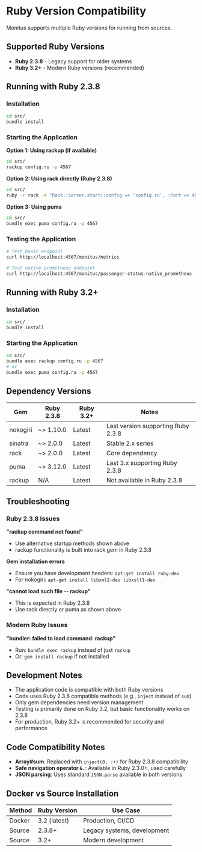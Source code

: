 # Ruby Version Compatibility

Monitus supports multiple Ruby versions for running from sources.

## Supported Ruby Versions

- **Ruby 2.3.8** - Legacy support for older systems
- **Ruby 3.2+** - Modern Ruby versions (recommended)

## Running with Ruby 2.3.8

### Installation

```bash
cd src/
bundle install
```

### Starting the Application

**Option 1: Using rackup (if available)**
```bash
cd src/
rackup config.ru -p 4567
```

**Option 2: Using rack directly (Ruby 2.3.8)**
```bash
cd src/
ruby -r rack -e "Rack::Server.start(:config => 'config.ru', :Port => 4567)"
```

**Option 3: Using puma**
```bash
cd src/
bundle exec puma config.ru -p 4567
```

### Testing the Application

```bash
# Test basic endpoint
curl http://localhost:4567/monitus/metrics

# Test native prometheus endpoint
curl http://localhost:4567/monitus/passenger-status-native_prometheus
```

## Running with Ruby 3.2+

### Installation

```bash
cd src/
bundle install
```

### Starting the Application

```bash
cd src/
bundle exec rackup config.ru -p 4567
# or
bundle exec puma config.ru -p 4567
```

## Dependency Versions

| Gem | Ruby 2.3.8 | Ruby 3.2+ | Notes |
|-----|------------|-----------|-------|
| nokogiri | ~> 1.10.0 | Latest | Last version supporting Ruby 2.3.8 |
| sinatra | ~> 2.0.0 | Latest | Stable 2.x series |
| rack | ~> 2.0.0 | Latest | Core dependency |
| puma | ~> 3.12.0 | Latest | Last 3.x supporting Ruby 2.3.8 |
| rackup | N/A | Latest | Not available in Ruby 2.3.8 |

## Troubleshooting

### Ruby 2.3.8 Issues

**"rackup command not found"**
- Use alternative startup methods shown above
- rackup functionality is built into rack gem in Ruby 2.3.8

**Gem installation errors**
- Ensure you have development headers: `apt-get install ruby-dev`
- For nokogiri: `apt-get install libxml2-dev libxslt1-dev`

**"cannot load such file -- rackup"**
- This is expected in Ruby 2.3.8
- Use rack directly or puma as shown above

### Modern Ruby Issues

**"bundler: failed to load command: rackup"**
- Run: `bundle exec rackup` instead of just `rackup`
- Or: `gem install rackup` if not installed

## Development Notes

- The application code is compatible with both Ruby versions
- Code uses Ruby 2.3.8 compatible methods (e.g., `inject` instead of `sum`)
- Only gem dependencies need version management
- Testing is primarily done on Ruby 3.2, but basic functionality works on 2.3.8
- For production, Ruby 3.2+ is recommended for security and performance

## Code Compatibility Notes

- **Array#sum**: Replaced with `inject(0, :+)` for Ruby 2.3.8 compatibility
- **Safe navigation operator `&.`**: Available in Ruby 2.3.0+, used carefully
- **JSON parsing**: Uses standard `JSON.parse` available in both versions

## Docker vs Source Installation

| Method | Ruby Version | Use Case |
|--------|--------------|----------|
| Docker | 3.2 (latest) | Production, CI/CD |
| Source | 2.3.8+ | Legacy systems, development |
| Source | 3.2+ | Modern development |
